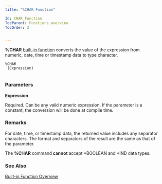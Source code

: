 ```yaml
---
title: "%CHAR Function"

Id: CHAR_Function
TocParent: Functions_overview
TocOrder: 2


---
```


**%CHAR** [built-in function](Functions_overview.html) converts the value of the expression from numeric, date, time or timestamp data to type character. 

```
%CHAR 
 (Expression) 
        
```

### Parameters

**Expression** 

Required. Can be any valid numeric expression. If the parameter is a constant, the conversion will be done at compile time.


### Remarks
For date, time, or timestamp data, the returned value includes any separator characters. The format and separators of the result are the same as that of the parameter. 

The **%CHAR** command **cannot** accept *BOOLEAN and *IND data types. 

### See Also
[Built-in Function Overview](Functions_overview.html) 
